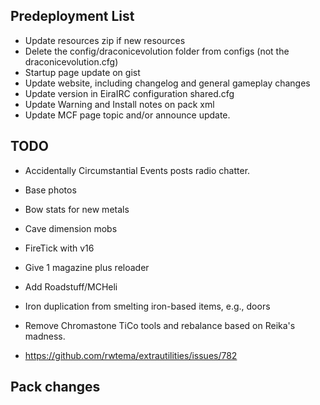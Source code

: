 ﻿## Predeployment List
- Update resources zip if new resources
- Delete the config/draconicevolution folder from configs (not the draconicevolution.cfg)
- Startup page update on gist
- Update website, including changelog and general gameplay changes
- Update version in EiraIRC configuration shared.cfg
- Update Warning and Install notes on pack xml
- Update MCF page topic and/or announce update.

## TODO

- Accidentally Circumstantial Events posts radio chatter.
- Base photos

- Bow stats for new metals
- Cave dimension mobs
- FireTick with v16
- Give 1 magazine plus reloader

- Add Roadstuff/MCHeli
- Iron duplication from smelting iron-based items, e.g., doors

- Remove Chromastone TiCo tools and rebalance based on Reika's madness.

- https://github.com/rwtema/extrautilities/issues/782

## Pack changes
